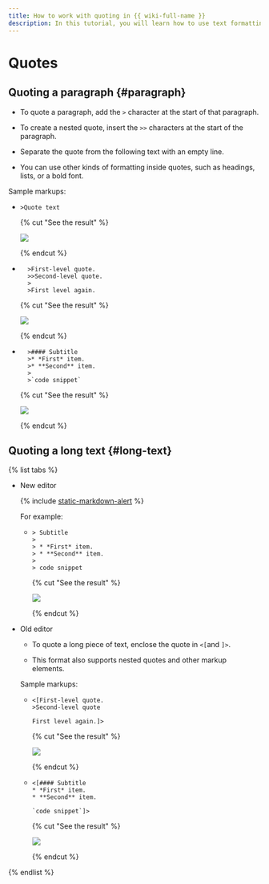 ```yaml
---
title: How to work with quoting in {{ wiki-full-name }}
description: In this tutorial, you will learn how to use text formatting in {{ wiki-name }}.
---
```


# Quotes

## Quoting a paragraph {#paragraph}

* To quote a paragraph, add the `>` character at the start of that paragraph.

* To create a nested quote, insert the `>>` characters at the start of the paragraph.

* Separate the quote from the following text with an empty line.

* You can use other kinds of formatting inside quotes, such as headings, lists, or a bold font.

Sample markups:

* ```
  >Quote text
  ```

   {% cut "See the result" %}

   ![](../../_assets/wiki/qote-short.png)

   {% endcut %}

* ```
    >First-level quote.
    >>Second-level quote.
    >
    >First level again.
  ```

   {% cut "See the result" %}

   ![](../../_assets/wiki/quote-nested.png)

   {% endcut %}

* ```
    >#### Subtitle
    >* *First* item.
    >* **Second** item.
    >
    >`code snippet`
  ```

   {% cut "See the result" %}

   ![](../../_assets/wiki/quote-formatting.png)

   {% endcut %}

## Quoting a long text {#long-text}

{% list tabs %}

- New editor

   {% include [static-markdown-alert](../../_includes/wiki/static-markdown-alert.md) %}

   For example:

   *  ```
      > Subtitle
      >
      > * *First* item.
      > * **Second** item.
      >
      > code snippet
      ```

      {% cut "See the result" %}

      ![](../../_assets/wiki/quote-formatting.png)

      {% endcut %}

- Old editor

   * To quote a long piece of text, enclose the quote in `<[`and `]>`.

   * This format also supports nested quotes and other markup elements.

   Sample markups:

   * ```
     <[First-level quote.
     >Second-level quote
   
     First level again.]>
     ```

       {% cut "See the result" %}

       ![](../../_assets/wiki/quote-nested.png)

       {% endcut %}

   * ```
     <[#### Subtitle
     * *First* item.
     * **Second** item.

     `code snippet`]>
     ```

       {% cut "See the result" %}

       ![](../../_assets/wiki/quote-formatting.png)

       {% endcut %}

{% endlist %}